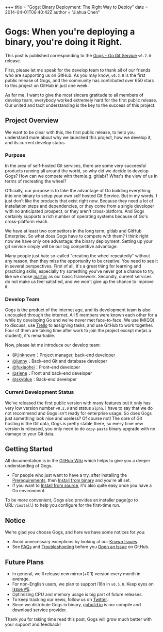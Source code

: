 +++
title = "Gogs: Binary Deployment: The Right Way to Deploy"
date = 2014-04-01T06:40:42Z
author = "Jiahua Chen"

# Gogs: When you're deploying a binary, you're doing it Right.

This post is published corresponding to the [Gogs - Go Git Service](https://github.com/gogits/gogs) `v0.2.0` release.

First, please let me speak for the develop team to thank all of our friends who are supporting us on GitHub. As you may know, `v0.2.0` is the first public release of Gogs, and the community has contributed over 650 stars to this project on GitHub in just one week.

As for me, I want to give the most sincere gratitude to all members of develop team, everybody worked extremely hard for the first public release. Our united and tacit understanding is the key to the success of this project.

## Project Overview

We want to be clear with this, the first public release, to help you understand more about why we launched this project, how we develop it, and its current develop status.

### Purpose

In the area of self-hosted Git services, there are some very succeesful products running all around the world, so why did we decide to develop Gogs? How can we compete with them(e.g. gitlab)? What's the view of us in terms of recreating the wheel?

Officially, our purpose is to take the advantage of Go building everything into one binary to setup your own self hosted Git Service. But in my words, I just don't like the products that exist right now. Because they need a lot of installation steps and dependencies, or they come from a single developer with no anticipated prospect, or they aren't cross-platform. And Gogs certainly supports a rich number of operating systems because of Go's cross-platform reach.

We have at least two competitors in the long term, gitlab and GitHub Enterprise. So what does Gogs have to compete with them? I think right now we have only one advantage: the binary deployment. Setting up your git service simply will be our big competitive advantage.

Many people just hate so-called "creating the wheel repeatedly" without any reason, then they miss the opportunity to be creative. You need to see it in several perspectives. First of all, it's a great thing for learning and practicing skills, especially try something you've never got a chance to try, like we chose [martini](http://martini.codegangsta.io/) as our basic framework. Secondly, current services do not make us feel satisfied, and we won't give up the chance to improve it.

### Develop Team

Gogs is the product of the internet age, and its development team is also uncoupled through the internet. All 5 members were known each other for a while by developing Go and we've never met face-to-face. We use IM(QQ) to discuss, use [Trello](https://trello.com/b/uxAoeLUl/gogs-go-git-service) to assigning tasks, and use GitHub to work together. Four of them are taking time after work to join the project except me(as a student), it's remarkable. 

Now, please let me introduce our develop team:

- [@Unknown](https://github.com/Unknwon)：Project manager, back-end developer
- [@lunny](https://github.com/lunny)：Back-end Git and database developer
- [@fuxiaohei](https://github.com/fuxiaohei)：Front-end developer
- [@slene](https://github.com/slene)：Front and back-end developer
- [@skyblue](https://github.com/shxsun)：Back-end developer

### Current Development Status

We've released the first public version with many features but it only has very low version number `v0.2.0` and status `alpha`. I have to say that we do not recommend and Gogs isn't ready for enterprise usage. So does Gogs just something look nice and useless? Of course not! The core of Git hosting is the Git data, Gogs is pretty stable there, so every time new version is released, you only need to do `copy-paste` binary upgrade with no damage to your Git data.

## Getting Started

All documentation is in the [GitHub Wiki](https://github.com/gogits/gogs/wiki]) which helps to give you a deeper understanding of Gogs.

- For people who just want to have a try, after installing the [Prerequirements](https://github.com/gogits/gogs/wiki/Prerequirements), then [Install from binary](https://github.com/gogits/gogs/wiki/Install-from-binary) and you're all set.
- If you want to [Install from source](https://github.com/gogits/gogs/wiki/Install-from-source), it's also quite easy once you have a Go environment.

To be more convenient, Gogs also provides an installer page(go to URL:`/install`) to help you configure for the first-time run.

## Notice

We're glad you choose Gogs, and here we have some notices for you:

- Avoid unnecessary exceptions by looking at our [Known Issues](https://github.com/gogits/gogs/wiki/Known-Issues).
- See [FAQs](https://github.com/gogits/gogs/wiki/FAQs) and [Troubleshooting](https://github.com/gogits/gogs/wiki/Troubleshooting) before you [Open an Issue](https://github.com/gogits/gogs/issues/new) on GitHub.

## Future Plans

- In general, we'll release new mirror(+0.1) version every month in average.
- For non-English users, we plan to support i18n in `v0.5.0`. Keep eyes on [Issue #9](https://github.com/gogits/gogs/issues/9).
- Optimizing CPU and memory usage is big part of future releases.
- To keep tracking our news, follow us on [Twitter](https://twitter.com/gogitservice).
- Since we distribute Gogs in binary, [gobuild.io](http://gobuild.io) is our compile and download service provider.

Thank you for taking time read this post, Gogs will grow much better with your support and feedback!


